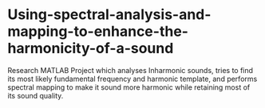 # Using-spectral-analysis-and-mapping-to-enhance-the-harmonicity-of-a-sound
Research MATLAB Project which analyses Inharmonic sounds, tries to find its most likely fundamental frequency and harmonic template, and performs spectral mapping to make it sound more harmonic while retaining most of its sound quality.
